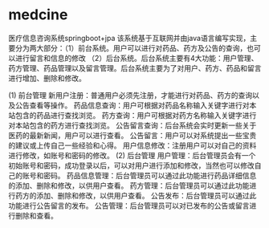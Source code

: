 # medcine
医疗信息咨询系统springboot+jpa
该系统基于互联网并由java语言编写实现，主要分为两大部分：（1）前台系统。用户可以进行对药品、药方及公告的查询，也可以进行留言和信息的修改
（2）后台系统。后台系统主要有4大功能：用户管理、药方管理、药品管理以及留言管理。后台系统主要为了对用户、药方、药品和留言进行增加、删除和修改。

(1)	前台管理
新用户注册：普通用户必须先注册，才能进行对药品、药方的查询以及公告查看等操作。
药品信息查询：用户可根据对药品名称输入关键字进行对本站包含的药品进行查找浏览。
药方查询：用户可根据对药方名称输入关键字进行对本站包含的药方进行查找浏览。
公告留言查询：后台系统会实时更新一些关于医药的最新新闻，用户可以进行查看。
公告留言：用户可以对系统提出一些宝贵的建议或上传自己一些经验和心得。
用户信息修改：注册用户可以对自己的资料进行修改，如账号和密码的修改。
(2)	后台管理
用户管理：后台管理员会有一个初始账号和密码，成功登录以后，可以对用户进行添加和修改，当然也可以修改自己的账号和密码。
药品信息管理：后台管理员可以通过此功能进行药品详细信息的添加、删除和修改，以供用户查看。
药方管理：后台管理员可以通过此功能进行药方的添加、删除和修改，以供用户查看。
公告发布：后台管理员可以通过此功能进行公告留言的发布。
公告管理：后台管理员可以对已发布的公告或留言进行删除和查看。
